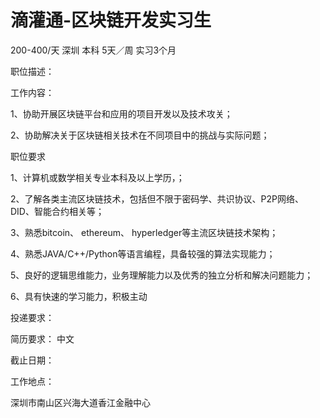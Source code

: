 # 滴灌通-区块链开发实习生

200-400/天 深圳 本科 5天／周 实习3个月

职位描述：

工作内容：

1、协助开展区块链平台和应用的项目开发以及技术攻关；  

2、协助解决关于区块链相关技术在不同项目中的挑战与实际问题；

 职位要求 

1、计算机或数学相关专业本科及以上学历，；

2、了解各类主流区块链技术，包括但不限于密码学、共识协议、P2P网络、DID、智能合约相关等； 

3、熟悉bitcoin、 ethereum、 hyperledger等主流区块链技术架构；

4、熟悉JAVA/C++/Python等语言编程，具备较强的算法实现能力；

5、良好的逻辑思维能力，业务理解能力以及优秀的独立分析和解决问题能力；

6、具有快速的学习能力，积极主动

投递要求：

简历要求： 中文

截止日期：

工作地点：

深圳市南山区兴海大道香江金融中心